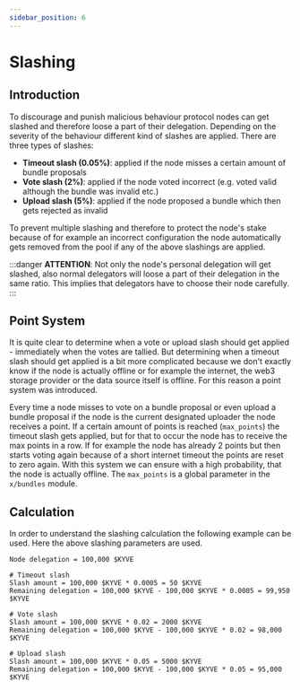 ```yaml
---
sidebar_position: 6
---
```


# Slashing

## Introduction

To discourage and punish malicious behaviour protocol nodes can get slashed and therefore loose a part of their delegation. 
Depending on the severity of the behaviour different kind of slashes are applied. There are three types of slashes:

- **Timeout slash (0.05%)**: applied if the node misses a certain amount of bundle proposals
- **Vote slash (2%)**: applied if the node voted incorrect (e.g. voted valid although the bundle was invalid etc.)
- **Upload slash (5%)**: applied if the node proposed a bundle which then gets rejected as invalid

To prevent multiple slashing and therefore to protect the node's stake because of for example an incorrect configuration the node automatically 
gets removed from the pool if any of the above slashings are applied.

:::danger
**ATTENTION**: Not only the node's personal delegation will get slashed, also normal delegators will loose a part of their delegation in the same ratio. This implies that delegators have to choose their node carefully.
:::

## Point System

It is quite clear to determine when a vote or upload slash should get applied - immediately when the votes are tallied. But determining when a timeout slash
should get applied is a bit more complicated because we don't exactly know if the node is actually offline or for example the internet, the web3 storage provider
or the data source itself is offline. For this reason a point system was introduced.

Every time a node misses to vote on a bundle proposal or even upload a bundle proposal
if the node is the current designated uploader the node receives a point. If a certain amount of points is reached (`max_points`) the timeout slash gets applied, but for that to occur
the node has to receive the max points in a row. If for example the node has already 2 points but then starts voting again because of a short internet timeout the points
are reset to zero again. With this system we can ensure with a high probability, that the node is actually offline. The `max_points` is a global parameter in the `x/bundles` module.

## Calculation

In order to understand the slashing calculation the following example can be used. Here the above slashing parameters are used.

```
Node delegation = 100,000 $KYVE

# Timeout slash
Slash amount = 100,000 $KYVE * 0.0005 = 50 $KYVE
Remaining delegation = 100,000 $KYVE - 100,000 $KYVE * 0.0005 = 99,950 $KYVE

# Vote slash
Slash amount = 100,000 $KYVE * 0.02 = 2000 $KYVE
Remaining delegation = 100,000 $KYVE - 100,000 $KYVE * 0.02 = 98,000 $KYVE

# Upload slash
Slash amount = 100,000 $KYVE * 0.05 = 5000 $KYVE
Remaining delegation = 100,000 $KYVE - 100,000 $KYVE * 0.05 = 95,000 $KYVE
```
